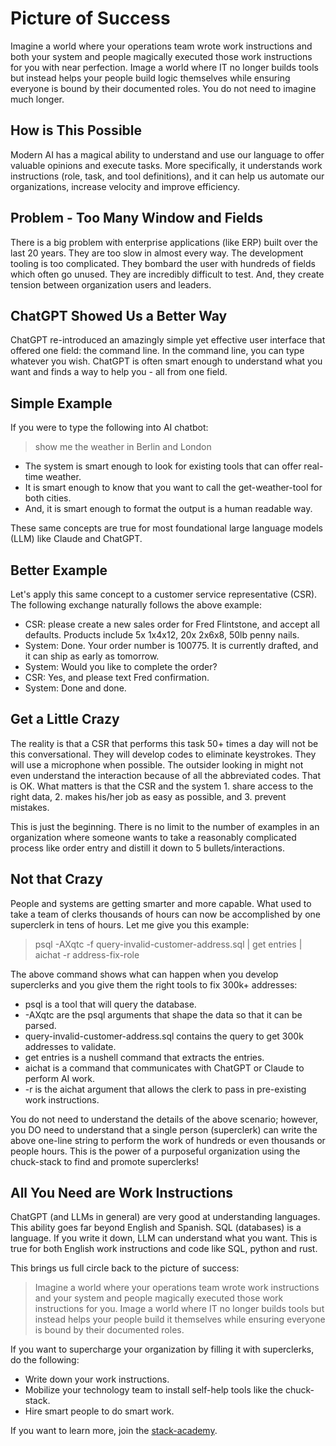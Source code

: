 # Picture of Success

<!-- copied_from_home_page -->
Imagine a world where your operations team wrote work instructions and both your system and people magically executed those work instructions for you with near perfection. Image a world where IT no longer builds tools but instead helps your people build logic themselves while ensuring everyone is bound by their documented roles. You do not need to imagine much longer.
<!-- /copied_from_home_page -->

## How is This Possible

Modern AI has a magical ability to understand and use our language to offer valuable opinions and execute tasks. More specifically, it understands work instructions (role, task, and tool definitions), and it can help us automate our organizations, increase velocity and improve efficiency.

## Problem - Too Many Window and Fields

There is a big problem with enterprise applications (like ERP) built over the last 20 years. They are too slow in almost every way. The development tooling is too complicated. They bombard the user with hundreds of fields which often go unused. They are incredibly difficult to test. And, they create tension between organization users and leaders.

## ChatGPT Showed Us a Better Way

ChatGPT re-introduced an amazingly simple yet effective user interface that offered one field: the command line. In the command line, you can type whatever you wish. ChatGPT is often smart enough to understand what you want and finds a way to help you - all from one field.

## Simple Example

If you were to type the following into AI chatbot:

> show me the weather in Berlin and London

- The system is smart enough to look for existing tools that can offer real-time weather.
- It is smart enough to know that you want to call the get-weather-tool for both cities.
- And, it is smart enough to format the output is a human readable way.

These same concepts are true for most foundational large language models (LLM) like Claude and ChatGPT.

## Better Example

Let's apply this same concept to a customer service representative (CSR). The following exchange naturally follows the above example:

- CSR: please create a new sales order for Fred Flintstone, and accept all defaults. Products include 5x 1x4x12, 20x 2x6x8, 50lb penny nails.
- System: Done. Your order number is 100775. It is currently drafted, and it can ship as early as tomorrow.
- System: Would you like to complete the order?
- CSR: Yes, and please text Fred confirmation.
- System: Done and done.

## Get a Little Crazy

The reality is that a CSR that performs this task 50+ times a day will not be this conversational. They will develop codes to eliminate keystrokes. They will use a microphone when possible. The outsider looking in might not even understand the interaction because of all the abbreviated codes. That is OK. What matters is that the CSR and the system 1. share access to the right data, 2. makes his/her job as easy as possible, and 3. prevent mistakes.

This is just the beginning. There is no limit to the number of examples in an organization where someone wants to take a reasonably complicated process like order entry and distill it down to 5 bullets/interactions.

## Not that Crazy
People and systems are getting smarter and more capable. What used to take a team of clerks thousands of hours can now be accomplished by one superclerk in tens of hours. Let me give you this example:

> psql -AXqtc -f query-invalid-customer-address.sql | get entries | aichat -r address-fix-role

The above command shows what can happen when you develop superclerks and you give them the right tools to fix 300k+ addresses:

- psql is a tool that will query the database.
- -AXqtc are the psql arguments that shape the data so that it can be parsed.
- query-invalid-customer-address.sql contains the query to get 300k addresses to validate.
- get entries is a nushell command that extracts the entries.
- aichat is a command that communicates with ChatGPT or Claude to perform AI work.
- -r is the aichat argument that allows the clerk to pass in pre-existing work instructions.

You do not need to understand the details of the above scenario; however, you DO need to understand that a single person (superclerk) can write the above one-line string to perform the work of hundreds or even thousands or people hours. This is the power of a purposeful organization using the chuck-stack to find and promote superclerks!

## All You Need are Work Instructions

ChatGPT (and LLMs in general) are very good at understanding languages. This ability goes far beyond English and Spanish. SQL (databases) is a language. If you write it down, LLM can understand what you want. This is true for both English work instructions and code like SQL, python and rust.

This brings us full circle back to the picture of success:

> Imagine a world where your operations team wrote work instructions and your system and people magically executed those work instructions for you. Image a world where IT no longer builds tools but instead helps your people build it themselves while ensuring everyone is bound by their documented roles.

If you want to supercharge your organization by filling it with superclerks, do the following:

- Write down your work instructions.
- Mobilize your technology team to install self-help tools like the chuck-stack.
- Hire smart people to do smart work.

If you want to learn more, join the [stack-academy](./stack-academy.md). 
<!-- TODO: link and details for academy-->
